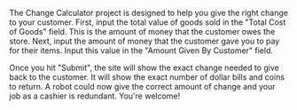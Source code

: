 The Change Calculator project is designed to help you give the right change to your customer. First, input the total value of goods sold in the "Total Cost of Goods" field. This is the amount of money that the customer owes the store.
Next, input the amount of money that the customer gave you to pay for their items. Input this value in the "Amount Given By Customer" field.

Once you hit "Submit", the site will show the exact change needed to give back to the customer. It will show the exact number of dollar bills and coins to return. A robot could now give the correct amount of change and your job as a cashier is redundant. You're welcome! 